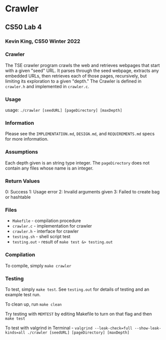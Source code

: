 # Crawler 
## CS50 Lab 4
### Kevin King, CS50 Winter 2022

### Crawler 

The TSE crawler program crawls the web and retrieves webpages that start with a given "seed" URL. It parses through the seed webpage, extracts any embedded URLs, then retrieves each of those pages, recursively, but limiting its exploration to a given "depth." The Crawler is defined in `crawler.h` and implemented in `crawler.c`.

### Usage
usage: `./crawler [seedURL] [pageDirectory] [maxDepth]`

### Information
Please see the `IMPLEMENTATION.md`, `DESIGN.md`, and `REQUIREMENTS.md` specs for more information.

### Assumptions
Each depth given is an string type integer. 
The `pageDirectory` does not contain any files whose name is an integer. 

### Return Values
0: Success
1: Usage error
2: Invalid arguments given
3: Failed to create bag or hashtable

### Files
* `Makefile` - compilation procedure
* `crawler.c` - implementation for crawler
* `crawler.h` - interface for crawler
* `testing.sh` - shell script test
* `testing.out` - result of `make test &> testing.out`

### Compilation
To compile, simply `make crawler`

### Testing
To test, simply `make test`. See `testing.out` for details of testing and an example test run. 

To clean up, run `make clean`

Try testing with `MEMTEST` by editing Makefile to turn on that flag and then `make test`

To test with valgrind in Terminal - `valgrind --leak-check=full --show-leak-kinds=all ./crawler [seedURL] [pageDirectory] [maxDepth]`